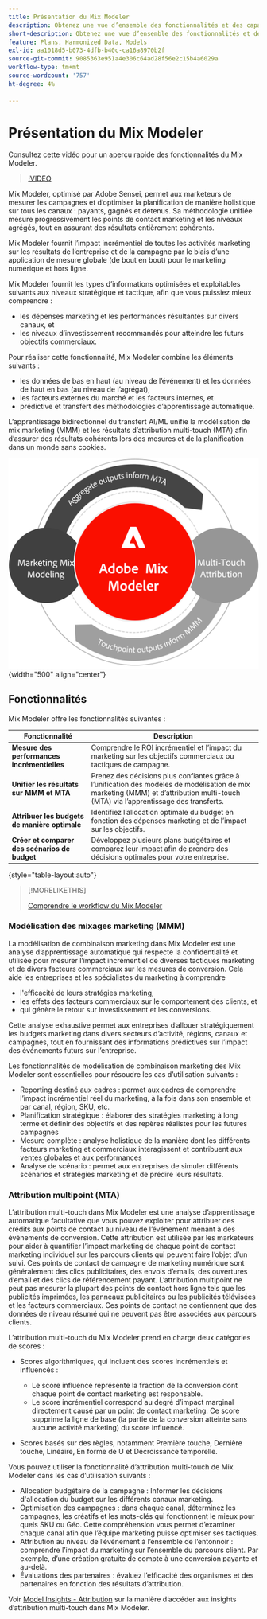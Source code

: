 ```yaml
---
title: Présentation du Mix Modeler
description: Obtenez une vue d’ensemble des fonctionnalités et des capacités de Mix Modeler.
short-description: Obtenez une vue d’ensemble des fonctionnalités et des capacités de Mix Modeler.
feature: Plans, Harmonized Data, Models
exl-id: aa1018d5-b073-4dfb-b40c-ca16a8970b2f
source-git-commit: 9085363e951a4e306c64ad28f56e2c15b4a6029a
workflow-type: tm+mt
source-wordcount: '757'
ht-degree: 4%

---
```


# Présentation du Mix Modeler

Consultez cette vidéo pour un aperçu rapide des fonctionnalités du Mix Modeler.

>[!VIDEO](https://video.tv.adobe.com/v/3424872/?learn=on)

Mix Modeler, optimisé par Adobe Sensei, permet aux marketeurs de mesurer les campagnes et d’optimiser la planification de manière holistique sur tous les canaux : payants, gagnés et détenus. Sa méthodologie unifiée mesure progressivement les points de contact marketing et les niveaux agrégés, tout en assurant des résultats entièrement cohérents.

Mix Modeler fournit l’impact incrémentiel de toutes les activités marketing sur les résultats de l’entreprise et de la campagne par le biais d’une application de mesure globale (de bout en bout) pour le marketing numérique et hors ligne.

Mix Modeler fournit les types d’informations optimisées et exploitables suivants aux niveaux stratégique et tactique, afin que vous puissiez mieux comprendre :

* les dépenses marketing et les performances résultantes sur divers canaux, et
* les niveaux d’investissement recommandés pour atteindre les futurs objectifs commerciaux.


Pour réaliser cette fonctionnalité, Mix Modeler combine les éléments suivants :

* les données de bas en haut (au niveau de l’événement) et les données de haut en bas (au niveau de l’agrégat),
* les facteurs externes du marché et les facteurs internes, et
* prédictive et transfert des méthodologies d’apprentissage automatique.

L’apprentissage bidirectionnel du transfert AI/ML unifie la modélisation de mix marketing (MMM) et les résultats d’attribution multi-touch (MTA) afin d’assurer des résultats cohérents lors des mesures et de la planification dans un monde sans cookies.

![Apprentissage bidirectionnel par transfert](/help/assets//birdirectional-transfer-learning.png){width="500" align="center"}


## Fonctionnalités

Mix Modeler offre les fonctionnalités suivantes :

| Fonctionnalité | Description |
|---|---|
| **Mesure des performances incrémentielles** | Comprendre le ROI incrémentiel et l’impact du marketing sur les objectifs commerciaux ou tactiques de campagne. |
| **Unifier les résultats sur MMM et MTA** | Prenez des décisions plus confiantes grâce à l’unification des modèles de modélisation de mix marketing (MMM) et d’attribution multi-touch (MTA) via l’apprentissage des transferts. |
| **Attribuer les budgets de manière optimale** | Identifiez l’allocation optimale du budget en fonction des dépenses marketing et de l’impact sur les objectifs. |
| **Créer et comparer des scénarios de budget** | Développez plusieurs plans budgétaires et comparez leur impact afin de prendre des décisions optimales pour votre entreprise. |

{style="table-layout:auto"}

>[!MORELIKETHIS]
>
>[Comprendre le workflow du Mix Modeler](workflow.md)


### Modélisation des mixages marketing (MMM)

La modélisation de combinaison marketing dans Mix Modeler est une analyse d’apprentissage automatique qui respecte la confidentialité et utilisée pour mesurer l’impact incrémentiel de diverses tactiques marketing et de divers facteurs commerciaux sur les mesures de conversion. Cela aide les entreprises et les spécialistes du marketing à comprendre

* l&#39;efficacité de leurs stratégies marketing,
* les effets des facteurs commerciaux sur le comportement des clients, et
* qui génère le retour sur investissement et les conversions.

Cette analyse exhaustive permet aux entreprises d’allouer stratégiquement les budgets marketing dans divers secteurs d’activité, régions, canaux et campagnes, tout en fournissant des informations prédictives sur l’impact des événements futurs sur l’entreprise.

Les fonctionnalités de modélisation de combinaison marketing des Mix Modeler sont essentielles pour résoudre les cas d’utilisation suivants :

* Reporting destiné aux cadres : permet aux cadres de comprendre l’impact incrémentiel réel du marketing, à la fois dans son ensemble et par canal, région, SKU, etc.
* Planification stratégique : élaborer des stratégies marketing à long terme et définir des objectifs et des repères réalistes pour les futures campagnes
* Mesure complète : analyse holistique de la manière dont les différents facteurs marketing et commerciaux interagissent et contribuent aux ventes globales et aux performances
* Analyse de scénario : permet aux entreprises de simuler différents scénarios et stratégies marketing et de prédire leurs résultats.


### Attribution multipoint (MTA)

L’attribution multi-touch dans Mix Modeler est une analyse d’apprentissage automatique facultative que vous pouvez exploiter pour attribuer des crédits aux points de contact au niveau de l’événement menant à des événements de conversion. Cette attribution est utilisée par les marketeurs pour aider à quantifier l’impact marketing de chaque point de contact marketing individuel sur les parcours clients qui peuvent faire l’objet d’un suivi. Ces points de contact de campagne de marketing numérique sont généralement des clics publicitaires, des envois d’emails, des ouvertures d’email et des clics de référencement payant. L’attribution multipoint ne peut pas mesurer la plupart des points de contact hors ligne tels que les publicités imprimées, les panneaux publicitaires ou les publicités télévisées et les facteurs commerciaux. Ces points de contact ne contiennent que des données de niveau résumé qui ne peuvent pas être associées aux parcours clients.

L’attribution multi-touch du Mix Modeler prend en charge deux catégories de scores :

* Scores algorithmiques, qui incluent des scores incrémentiels et influencés :
   * Le score influencé représente la fraction de la conversion dont chaque point de contact marketing est responsable.
   * Le score incrémentiel correspond au degré d’impact marginal directement causé par un point de contact marketing. Ce score supprime la ligne de base (la partie de la conversion atteinte sans aucune activité marketing) du score influencé.

* Scores basés sur des règles, notamment Première touche, Dernière touche, Linéaire, En forme de U et Décroissance temporelle.

Vous pouvez utiliser la fonctionnalité d’attribution multi-touch de Mix Modeler dans les cas d’utilisation suivants :

* Allocation budgétaire de la campagne : Informer les décisions d&#39;allocation du budget sur les différents canaux marketing.
* Optimisation des campagnes : dans chaque canal, déterminez les campagnes, les créatifs et les mots-clés qui fonctionnent le mieux pour quels SKU ou Géo. Cette compréhension vous permet d’examiner chaque canal afin que l’équipe marketing puisse optimiser ses tactiques.
* Attribution au niveau de l’événement à l’ensemble de l’entonnoir : comprendre l’impact du marketing sur l’ensemble du parcours client. Par exemple, d’une création gratuite de compte à une conversion payante et au-delà.
* Évaluations des partenaires : évaluez l’efficacité des organismes et des partenaires en fonction des résultats d’attribution.

Voir [Model Insights - Attribution](../models/insights.md#attribution) sur la manière d’accéder aux insights d’attribution multi-touch dans Mix Modeler.


